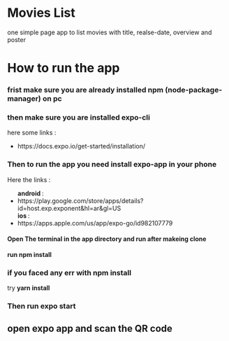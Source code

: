 # Movies List

one simple page app to list movies with title, realse-date, overview and poster

# How to run the app

### frist make sure you are already installed npm (node-package-manager) on pc

### then make sure you are installed expo-cli

here some links :
<ul>
    <li> https://docs.expo.io/get-started/installation/
</ul>

### Then to run the app you need install expo-app in your phone 

Here the links :
<ul>
    <strong>android </strong>
     :<li> https://play.google.com/store/apps/details?id=host.exp.exponent&hl=ar&gl=US
    <br/>
    <strong>ios </strong> :
     <li>
        https://apps.apple.com/us/app/expo-go/id982107779
    </li>
</ul>

#### Open The terminal in the app directory and run after makeing clone
<strong>run npm install</strong> 

### if you faced any err with npm install 

try <strong>yarn install</strong> 

### Then run <strong> expo start </strong>

## open expo app and scan the QR code



